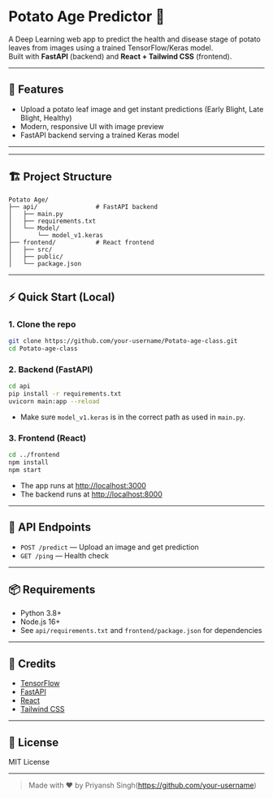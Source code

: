 # Potato Age Predictor 🥔

A Deep Learning web app to predict the health and disease stage of potato leaves from images using a trained TensorFlow/Keras model.  
Built with **FastAPI** (backend) and **React + Tailwind CSS** (frontend).

---

## 🚀 Features

- Upload a potato leaf image and get instant predictions (Early Blight, Late Blight, Healthy)
- Modern, responsive UI with image preview
- FastAPI backend serving a trained Keras model

---

---

## 🏗️ Project Structure

```
Potato Age/
├── api/                # FastAPI backend
│   ├── main.py
│   ├── requirements.txt
│   └── Model/
│       └── model_v1.keras
├── frontend/           # React frontend
│   ├── src/
│   ├── public/
│   └── package.json
```

---

## ⚡ Quick Start (Local)

### 1. Clone the repo

```sh
git clone https://github.com/your-username/Potato-age-class.git
cd Potato-age-class
```

### 2. Backend (FastAPI)

```sh
cd api
pip install -r requirements.txt
uvicorn main:app --reload
```

- Make sure `model_v1.keras` is in the correct path as used in `main.py`.

### 3. Frontend (React)

```sh
cd ../frontend
npm install
npm start
```

- The app runs at [http://localhost:3000](http://localhost:3000)
- The backend runs at [http://localhost:8000](http://localhost:8000)

---


## 📝 API Endpoints

- `POST /predict` — Upload an image and get prediction
- `GET /ping` — Health check

---

## 📦 Requirements

- Python 3.8+
- Node.js 16+
- See `api/requirements.txt` and `frontend/package.json` for dependencies

---

## 🙏 Credits

- [TensorFlow](https://www.tensorflow.org/)
- [FastAPI](https://fastapi.tiangolo.com/)
- [React](https://react.dev/)
- [Tailwind CSS](https://tailwindcss.com/)

---

## 📄 License

MIT License

---

> Made with ❤️ by Priyansh Singh(https://github.com/your-username)
